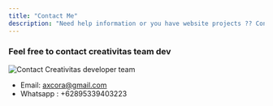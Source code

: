 ```yaml
---
title: "Contact Me"
description: "Need help information or you have website projects ?? Contact Us."
---
```

### Feel free to contact creativitas team dev

![Contact Creativitas developer team](https://axcora.my.id/markdown/v2/demo/media/bc7645bb6d8f44b1bba7cc749ffbc615.webp)

+ Email: axcora@gmail.com
+ Whatsapp : +62895339403223

